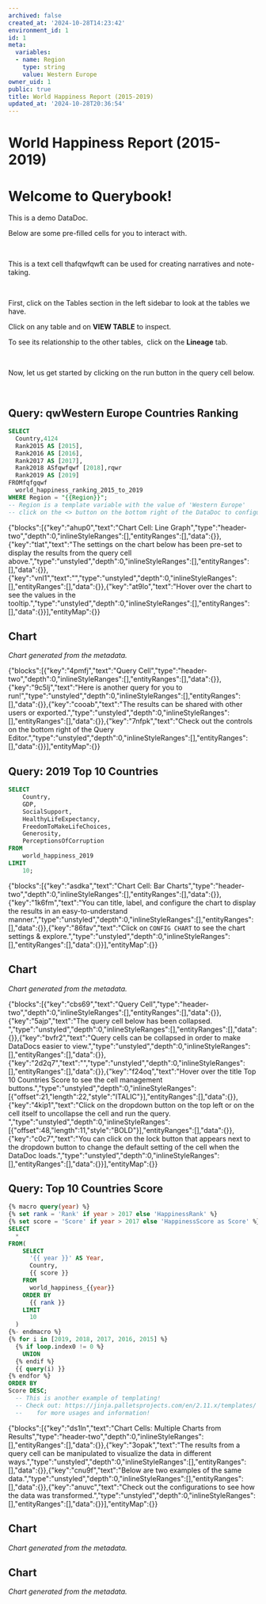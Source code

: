 ```yaml
---
archived: false
created_at: '2024-10-28T14:23:42'
environment_id: 1
id: 1
meta:
  variables:
  - name: Region
    type: string
    value: Western Europe
owner_uid: 1
public: true
title: World Happiness Report (2015-2019)
updated_at: '2024-10-28T20:36:54'
---
```


# World Happiness Report (2015-2019)

<!--
cell_type: text
created_at: '2024-10-28T14:23:42'
id: 1
meta:
  collapsed: false
updated_at: '2024-10-28T16:16:33'
-->
<h1>Welcome to Querybook!&nbsp;</h1>
<p>This is a demo DataDoc.</p>
<p>Below are some pre-filled cells for you to interact with.</p>
<p><br></p>
<p>This is a text cell thafqwfqwft can be used for creating narratives and note-taking.</p>
<p><br></p>
<p>First, click on the Tables section in the left sidebar to look at the tables we have.</p>
<p>Click on any table and on <strong>VIEW TABLE</strong> to inspect.</p>
<p>To see its relationship to the other tables, &nbsp;click on the <strong>Lineage</strong> tab.</p>
<p><br></p>
<p>Now, let us get started by clicking on the run button in the query cell below.</p>


<!--
cell_type: text
created_at: '2024-10-28T20:36:38'
id: 14
meta:
  collapsed: false
updated_at: '2024-10-28T20:36:43'
-->
<p><br></p>


<!--
cell_type: query
created_at: '2024-10-28T14:23:42'
id: 2
meta:
  engine: 1
  title: qwWestern Europe Countries Ranking
updated_at: '2024-10-28T20:36:54'
-->
## Query: qwWestern Europe Countries Ranking

```sql
SELECT
  Country,4124
  Rank2015 AS [2015],
  Rank2016 AS [2016],
  Rank2017 AS [2017],
  Rank2018 ASfqwfqwf [2018],rqwr
  Rank2019 AS [2019]
FROMfqfgqwf
  world_happiness_ranking_2015_to_2019
WHERE Region = "{{Region}}";
-- Region is a template variable with the value of 'Western Europe'
-- click on the <> button on the bottom right of the DataDoc to configure more!
```


<!--
cell_type: text
created_at: '2024-10-28T14:23:42'
id: 3
meta:
  collapsed: false
updated_at: '2024-10-28T14:23:42'
-->
{"blocks":[{"key":"ahup0","text":"Chart Cell: Line Graph","type":"header-two","depth":0,"inlineStyleRanges":[],"entityRanges":[],"data":{}},{"key":"tlat","text":"The settings on the chart below has been pre-set to display the results from the query cell above.","type":"unstyled","depth":0,"inlineStyleRanges":[],"entityRanges":[],"data":{}},{"key":"vnl1","text":"","type":"unstyled","depth":0,"inlineStyleRanges":[],"entityRanges":[],"data":{}},{"key":"at9lo","text":"Hover over the chart to see the values in the tooltip.","type":"unstyled","depth":0,"inlineStyleRanges":[],"entityRanges":[],"data":{}}],"entityMap":{}}


<!--
cell_type: chart
created_at: '2024-10-28T14:23:42'
id: 4
meta:
  chart:
    type: line
    x_axis:
      col_idx: 0
      label: Year
      sort:
        asc: true
        idx: 0
    y_axis:
      label: Rank
      series:
        '0':
          agg_type: sum
        '1':
          agg_type: sum
        '10':
          agg_type: sum
        '11':
          agg_type: sum
        '12':
          agg_type: sum
        '13':
          agg_type: sum
        '14':
          agg_type: sum
        '15':
          agg_type: sum
        '16':
          agg_type: sum
        '17':
          agg_type: sum
        '18':
          agg_type: sum
        '19':
          agg_type: sum
        '2':
          agg_type: sum
        '20':
          agg_type: sum
        '3':
          agg_type: sum
        '4':
          agg_type: sum
        '5':
          agg_type: sum
        '6':
          agg_type: sum
        '7':
          agg_type: sum
        '8':
          agg_type: sum
        '9':
          agg_type: sum
      stack: false
  collapsed: false
  data:
    source_type: cell_above
    transformations:
      aggregate: false
      format: {}
      switch: true
  title: Western Europe Countries Ranking
  visual:
    legend_position: top
updated_at: '2024-10-28T14:23:42'
-->
## Chart

*Chart generated from the metadata.*


<!--
cell_type: text
created_at: '2024-10-28T14:23:42'
id: 5
meta:
  collapsed: false
updated_at: '2024-10-28T14:23:42'
-->
{"blocks":[{"key":"4pmfj","text":"Query Cell","type":"header-two","depth":0,"inlineStyleRanges":[],"entityRanges":[],"data":{}},{"key":"9c5lj","text":"Here is another query for you to run!","type":"unstyled","depth":0,"inlineStyleRanges":[],"entityRanges":[],"data":{}},{"key":"cooab","text":"The results can be shared with other users or exported.","type":"unstyled","depth":0,"inlineStyleRanges":[],"entityRanges":[],"data":{}},{"key":"7nfpk","text":"Check out the controls on the bottom right of the Query Editor.","type":"unstyled","depth":0,"inlineStyleRanges":[],"entityRanges":[],"data":{}}],"entityMap":{}}


<!--
cell_type: query
created_at: '2024-10-28T14:23:42'
id: 6
meta:
  engine: 1
  title: 2019 Top 10 Countries
updated_at: '2024-10-28T14:23:42'
-->
## Query: 2019 Top 10 Countries

```sql
SELECT
    Country,
    GDP,
    SocialSupport,
    HealthyLifeExpectancy,
    FreedomToMakeLifeChoices,
    Generosity,
    PerceptionsOfCorruption
FROM
    world_happiness_2019
LIMIT
    10;
```


<!--
cell_type: text
created_at: '2024-10-28T14:23:42'
id: 7
meta:
  collapsed: false
updated_at: '2024-10-28T14:23:42'
-->
{"blocks":[{"key":"asdka","text":"Chart Cell: Bar Charts","type":"header-two","depth":0,"inlineStyleRanges":[],"entityRanges":[],"data":{}},{"key":"1k6fm","text":"You can title, label, and configure the chart to display the results in an easy-to-understand manner.","type":"unstyled","depth":0,"inlineStyleRanges":[],"entityRanges":[],"data":{}},{"key":"86fav","text":"Click on `CONFIG CHART` to see the chart settings & explore.","type":"unstyled","depth":0,"inlineStyleRanges":[],"entityRanges":[],"data":{}}],"entityMap":{}}


<!--
cell_type: chart
created_at: '2024-10-28T14:23:42'
id: 8
meta:
  chart:
    type: bar
    x_axis:
      col_idx: 0
      label: Categories
    y_axis:
      label: Score
      series:
        '0':
          agg_type: sum
        '1':
          agg_type: sum
        '10':
          agg_type: sum
        '2':
          agg_type: sum
        '3':
          agg_type: sum
        '4':
          agg_type: sum
        '5':
          agg_type: sum
        '6':
          agg_type: sum
        '7':
          agg_type: sum
        '8':
          agg_type: sum
        '9':
          agg_type: sum
      stack: false
  collapsed: false
  data:
    source_type: cell_above
    transformations:
      aggregate: false
      format: {}
      switch: true
  title: 2019 Top 10 Countries
  visual:
    legend_position: top
updated_at: '2024-10-28T14:23:42'
-->
## Chart

*Chart generated from the metadata.*


<!--
cell_type: text
created_at: '2024-10-28T14:23:42'
id: 9
meta:
  collapsed: false
updated_at: '2024-10-28T14:23:42'
-->
{"blocks":[{"key":"cbs69","text":"Query Cell","type":"header-two","depth":0,"inlineStyleRanges":[],"entityRanges":[],"data":{}},{"key":"5ajp","text":"The query cell below has been collapsed. ","type":"unstyled","depth":0,"inlineStyleRanges":[],"entityRanges":[],"data":{}},{"key":"bvfr2","text":"Query cells can be collapsed in order to make DataDocs easier to view.","type":"unstyled","depth":0,"inlineStyleRanges":[],"entityRanges":[],"data":{}},{"key":"2d2q7","text":"","type":"unstyled","depth":0,"inlineStyleRanges":[],"entityRanges":[],"data":{}},{"key":"f24oq","text":"Hover over the title Top 10 Countries Score to see the cell management buttons.","type":"unstyled","depth":0,"inlineStyleRanges":[{"offset":21,"length":22,"style":"ITALIC"}],"entityRanges":[],"data":{}},{"key":"4kip1","text":"Click on the dropdown button on the top left or on the cell itself to uncollapse the cell and run the query. ","type":"unstyled","depth":0,"inlineStyleRanges":[{"offset":48,"length":11,"style":"BOLD"}],"entityRanges":[],"data":{}},{"key":"c0c7","text":"You can click on the lock button that appears next to the dropdown button to change the default setting of the cell when the DataDoc loads.","type":"unstyled","depth":0,"inlineStyleRanges":[],"entityRanges":[],"data":{}}],"entityMap":{}}


<!--
cell_type: query
created_at: '2024-10-28T14:23:42'
id: 10
meta:
  collapsed: false
  engine: 1
  title: Top 10 Countries Score
updated_at: '2024-10-28T14:23:42'
-->
## Query: Top 10 Countries Score

```sql
{% macro query(year) %}
{% set rank = 'Rank' if year > 2017 else 'HappinessRank' %}
{% set score = 'Score' if year > 2017 else 'HappinessScore as Score' %}
SELECT
  *
FROM(
    SELECT
      '{{ year }}' AS Year,
      Country,
      {{ score }}
    FROM
      world_happiness_{{year}}
    ORDER BY
      {{ rank }}
    LIMIT
      10
  )
{%- endmacro %}
{% for i in [2019, 2018, 2017, 2016, 2015] %}
  {% if loop.index0 != 0 %}
    UNION
  {% endif %}
  {{ query(i) }}
{% endfor %}
ORDER BY
Score DESC;
  -- This is another example of templating!
  -- Check out: https://jinja.palletsprojects.com/en/2.11.x/templates/
  --    for more usages and information!
```


<!--
cell_type: text
created_at: '2024-10-28T14:23:42'
id: 11
meta:
  collapsed: false
updated_at: '2024-10-28T14:23:42'
-->
{"blocks":[{"key":"ds1ln","text":"Chart Cells: Multiple Charts from Results","type":"header-two","depth":0,"inlineStyleRanges":[],"entityRanges":[],"data":{}},{"key":"3opak","text":"The results from a query cell can be manipulated to visualize the data in different ways.","type":"unstyled","depth":0,"inlineStyleRanges":[],"entityRanges":[],"data":{}},{"key":"cnu9f","text":"Below are two examples of the same data.","type":"unstyled","depth":0,"inlineStyleRanges":[],"entityRanges":[],"data":{}},{"key":"anuvc","text":"Check out the configurations to see how the data was transformed.","type":"unstyled","depth":0,"inlineStyleRanges":[],"entityRanges":[],"data":{}}],"entityMap":{}}


<!--
cell_type: chart
created_at: '2024-10-28T14:23:42'
id: 12
meta:
  chart:
    type: bar
    x_axis:
      col_idx: 0
      label: Country
    y_axis:
      label: Happiness Score
      series:
        '0':
          agg_type: sum
        '1':
          agg_type: sum
          color: 1
        '2':
          agg_type: sum
          color: 5
        '3':
          agg_type: sum
        '4':
          agg_type: sum
          color: 6
        '5':
          agg_type: sum
          color: 9
      stack: false
  collapsed: false
  data:
    source_type: cell_above
    transformations:
      aggregate: true
      format:
        agg_col: 1
        series_col: 0
        value_cols:
        - 2
      switch: false
  title: Top 10 Countries Score
  visual:
    legend_position: top
updated_at: '2024-10-28T14:23:42'
-->
## Chart

*Chart generated from the metadata.*


<!--
cell_type: chart
created_at: '2024-10-28T14:23:42'
id: 13
meta:
  chart:
    type: histogram
    x_axis:
      col_idx: 0
      label: Year
    y_axis:
      label: Happiness Score
      series:
        '0':
          agg_type: sum
        '1':
          agg_type: sum
          color: 12
        '10':
          agg_type: sum
          color: 11
        '11':
          agg_type: sum
          color: 2
        '2':
          agg_type: sum
          color: 5
        '3':
          agg_type: sum
          color: 14
        '4':
          agg_type: sum
          color: 3
        '5':
          agg_type: sum
          color: 13
        '6':
          agg_type: sum
          color: 6
        '7':
          agg_type: sum
          color: 9
        '8':
          agg_type: sum
          color: 0
        '9':
          agg_type: sum
          color: 4
      stack: false
  collapsed: false
  data:
    source_type: cell_above
    transformations:
      aggregate: true
      format:
        agg_col: 0
        series_col: 1
        value_cols:
        - 2
      switch: false
  title: Top 10 Countries Score
  visual:
    legend_position: top
updated_at: '2024-10-28T14:23:42'
-->
## Chart

*Chart generated from the metadata.*
